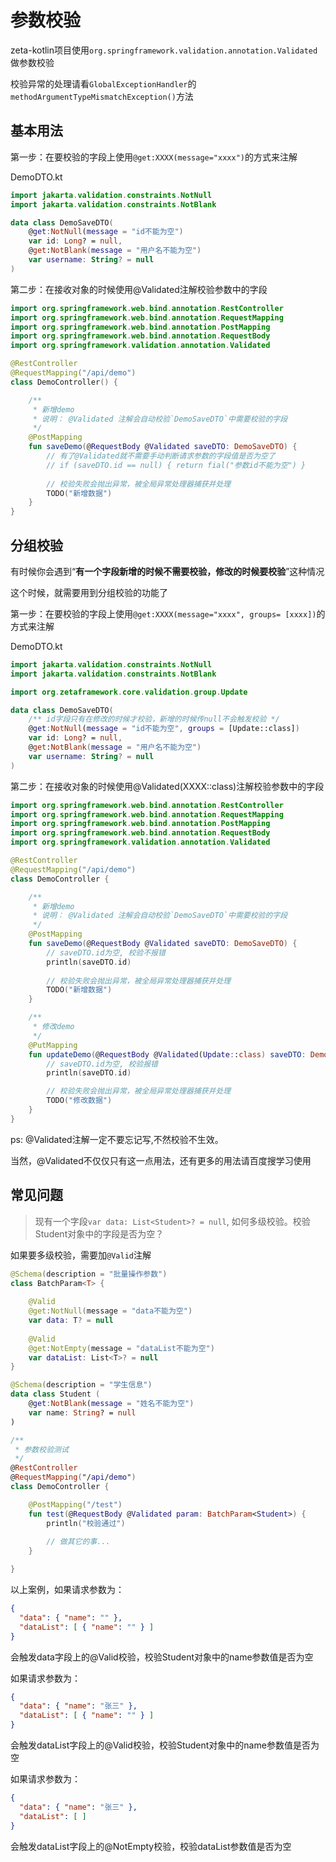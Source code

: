 # 参数校验

zeta-kotlin项目使用`org.springframework.validation.annotation.Validated`做参数校验

校验异常的处理请看`GlobalExceptionHandler`的`methodArgumentTypeMismatchException()`方法



## 基本用法

第一步：在要校验的字段上使用`@get:XXXX(message="xxxx")`的方式来注解

DemoDTO.kt

```kotlin
import jakarta.validation.constraints.NotNull
import jakarta.validation.constraints.NotBlank

data class DemoSaveDTO(
    @get:NotNull(message = "id不能为空")
    var id: Long? = null,
    @get:NotBlank(message = "用户名不能为空")
    var username: String? = null
)
```

第二步：在接收对象的时候使用@Validated注解校验参数中的字段

```kotlin
import org.springframework.web.bind.annotation.RestController
import org.springframework.web.bind.annotation.RequestMapping
import org.springframework.web.bind.annotation.PostMapping
import org.springframework.web.bind.annotation.RequestBody
import org.springframework.validation.annotation.Validated

@RestController
@RequestMapping("/api/demo")
class DemoController() {

    /**
     * 新增demo
     * 说明： @Validated 注解会自动校验`DemoSaveDTO`中需要校验的字段
     */
    @PostMapping
    fun saveDemo(@RequestBody @Validated saveDTO: DemoSaveDTO) {
        // 有了@Validated就不需要手动判断请求参数的字段值是否为空了
        // if (saveDTO.id == null) { return fial("参数id不能为空") }
        
        // 校验失败会抛出异常，被全局异常处理器捕获并处理
        TODO("新增数据")
    }
}
```



## 分组校验

有时候你会遇到“**有一个字段新增的时候不需要校验，修改的时候要校验**”这种情况

这个时候，就需要用到分组校验的功能了

第一步：在要校验的字段上使用`@get:XXXX(message="xxxx", groups= [xxxx])`的方式来注解

DemoDTO.kt

```kotlin
import jakarta.validation.constraints.NotNull
import jakarta.validation.constraints.NotBlank

import org.zetaframework.core.validation.group.Update

data class DemoSaveDTO(
    /** id字段只有在修改的时候才校验，新增的时候传null不会触发校验 */
    @get:NotNull(message = "id不能为空", groups = [Update::class])
    var id: Long? = null,
    @get:NotBlank(message = "用户名不能为空")
    var username: String? = null
)
```

第二步：在接收对象的时候使用@Validated(XXXX::class)注解校验参数中的字段
```kotlin
import org.springframework.web.bind.annotation.RestController
import org.springframework.web.bind.annotation.RequestMapping
import org.springframework.web.bind.annotation.PostMapping
import org.springframework.web.bind.annotation.RequestBody
import org.springframework.validation.annotation.Validated

@RestController
@RequestMapping("/api/demo")
class DemoController {

    /**
     * 新增demo
     * 说明： @Validated 注解会自动校验`DemoSaveDTO`中需要校验的字段
     */
    @PostMapping
    fun saveDemo(@RequestBody @Validated saveDTO: DemoSaveDTO) {
        // saveDTO.id为空, 校验不报错
        println(saveDTO.id)
        
        // 校验失败会抛出异常，被全局异常处理器捕获并处理
        TODO("新增数据")
    }

    /**
     * 修改demo
     */
    @PutMapping
    fun updateDemo(@RequestBody @Validated(Update::class) saveDTO: DemoSaveDTO) {
        // saveDTO.id为空, 校验报错
        println(saveDTO.id)

        // 校验失败会抛出异常，被全局异常处理器捕获并处理
        TODO("修改数据")
    }
}
```

ps: @Validated注解一定不要忘记写,不然校验不生效。

当然，@Validated不仅仅只有这一点用法，还有更多的用法请百度搜学习使用

## 常见问题

> 现有一个字段`var data: List<Student>? = null`, 如何多级校验。校验Student对象中的字段是否为空？

如果要多级校验，需要加`@Valid`注解

```kotlin
@Schema(description = "批量操作参数")
class BatchParam<T> {
    
    @Valid
    @get:NotNull(message = "data不能为空")
    var data: T? = null
    
    @Valid
    @get:NotEmpty(message = "dataList不能为空")
    var dataList: List<T>? = null
}

@Schema(description = "学生信息")
data class Student (
    @get:NotBlank(message = "姓名不能为空")
    var name: String? = null
)

/**
 * 参数校验测试
 */
@RestController
@RequestMapping("/api/demo")
class DemoController {

    @PostMapping("/test")
    fun test(@RequestBody @Validated param: BatchParam<Student>) {
        println("校验通过")
        
        // 做其它的事...
    }

}

```

以上案例，如果请求参数为：
```json
{
  "data": { "name": "" },
  "dataList": [ { "name": "" } ]
}
```
会触发data字段上的@Valid校验，校验Student对象中的name参数值是否为空

如果请求参数为：
```json
{
  "data": { "name": "张三" },
  "dataList": [ { "name": "" } ]
}
```
会触发dataList字段上的@Valid校验，校验Student对象中的name参数值是否为空

如果请求参数为：
```json
{
  "data": { "name": "张三" },
  "dataList": [ ]
}
```
会触发dataList字段上的@NotEmpty校验，校验dataList参数值是否为空
